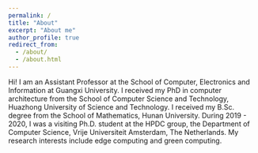 ```yaml
---
permalink: /
title: "About"
excerpt: "About me"
author_profile: true
redirect_from: 
  - /about/
  - /about.html
---
```


Hi! I am an Assistant Professor at the School of Computer, Electronics and Information at Guangxi University. I received my PhD in computer architecture from the School of Computer Science and Technology, Huazhong University of Science and Technology.  I received my B.Sc. degree from the School of Mathematics, Hunan University. During 2019 - 2020, I was a visiting Ph.D. student at the HPDC group, the Department of Computer Science, Vrije Universiteit Amsterdam, The Netherlands. My research interests include edge computing and green computing.
